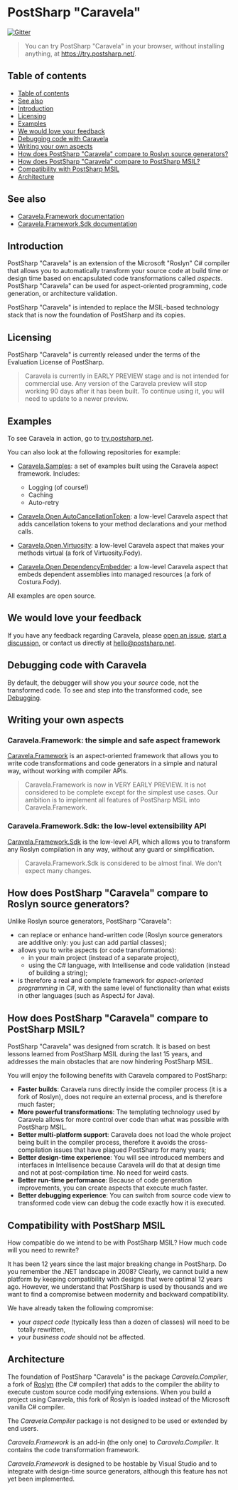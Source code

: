 # PostSharp "Caravela"

[![Gitter](https://badges.gitter.im/postsharp/caravela.svg)](https://gitter.im/postsharp/caravela?utm_source=badge&utm_medium=badge&utm_campaign=pr-badge)

> You can try PostSharp "Caravela" in your browser, without installing anything, at <https://try.postsharp.net/>.

## Table of contents

- [Table of contents](#table-of-contents)
- [See also](#see-also)
- [Introduction](#introduction)
- [Licensing](#licensing)
- [Examples](#examples)
- [We would love your feedback](#we-would-love-your-feedback)
- [Debugging code with Caravela](#debugging-code-with-caravela)
- [Writing your own aspects](#writing-your-own-aspects)
- [How does PostSharp "Caravela" compare to Roslyn source generators?](#how-does-postsharp-caravela-compare-to-roslyn-source-generators)
- [How does PostSharp "Caravela" compare to PostSharp MSIL?](#how-does-postsharp-caravela-compare-to-postsharp-msil)
- [Compatibility with PostSharp MSIL](#compatibility-with-postsharp-msil)
- [Architecture](#architecture)

## See also

- [Caravela.Framework documentation](Caravela.Framework.md)
- [Caravela.Framework.Sdk documentation](Caravela.Framework.Sdk.md)

## Introduction

PostSharp "Caravela" is an extension of the Microsoft "Roslyn" C# compiler that allows you to automatically transform your source code at build time
or design time based on encapsulated code transformations called _aspects_. PostSharp "Caravela" can be used for aspect-oriented programming,
code generation, or architecture validation.

PostSharp "Caravela" is intended to replace the MSIL-based technology stack that is now the foundation of PostSharp and its copies.

## Licensing

PostSharp "Caravela" is currently released under the terms of the Evaluation License of PostSharp.

> Caravela is currently in EARLY PREVIEW stage and is not intended for commercial use.
> Any version of the Caravela preview will stop working 90 days after it has been built.
> To continue using it, you will need to update to a newer preview.

## Examples

To see Caravela in action, go to [try.postsharp.net](https://try.postsharp.net).

You can also look at the following repositories for example:

- [Caravela.Samples](https://github.com/postsharp/Caravela.Samples): a set of examples built using the Caravela aspect framework. Includes:

  - Logging (of course!)
  - Caching
  - Auto-retry

- [Caravela.Open.AutoCancellationToken](https://github.com/postsharp/Caravela.Open.AutoCancellationToken): a low-level Caravela aspect that
adds cancellation tokens to your method declarations and your method calls.

- [Caravela.Open.Virtuosity](https://github.com/postsharp/Caravela.Open.Virtuosity): a low-level Caravela aspect that makes your
methods virtual (a fork of Virtuosity.Fody).

- [Caravela.Open.DependencyEmbedder](https://github.com/postsharp/Caravela.Open.DependencyEmbedder): a low-level Caravela aspect that
embeds dependent assemblies into managed resources (a fork of Costura.Fody).

All examples are open source.

## We would love your feedback

If you have any feedback regarding Caravela, please [open an issue](https://github.com/postsharp/Caravela/issues/new),
 [start a discussion](https://github.com/postsharp/Caravela/discussions/new), or contact us directly at hello@postsharp.net.

## Debugging code with Caravela

By default, the debugger will show you your _source_ code, not the transformed code. To see and step into the transformed code,
see [Debugging](Debugging.md).

## Writing your own aspects

### Caravela.Framework: the simple and safe aspect framework

[Caravela.Framework](Caravela.Framework.md) is an aspect-oriented framework that allows you to write code transformations and
code generators in a simple and natural way, without working with compiler APIs.

> Caravela.Framework is now in VERY EARLY PREVIEW. It is not considered to be complete except for the simplest use cases.
> Our ambition is to implement all features of PostSharp MSIL into Caravela.Framework.

### Caravela.Framework.Sdk: the low-level extensibility API

[Caravela.Framework.Sdk](Caravela.Framework.Sdk.md) is the low-level API, which allows you to transform any Roslyn compilation
in any way, without any guard or simplification.

> Caravela.Framework.Sdk is considered to be almost final. We don't expect many changes.

## How does PostSharp "Caravela" compare to Roslyn source generators?

Unlike Roslyn source generators, PostSharp "Caravela":

- can replace or enhance hand-written code (Roslyn source generators are additive only: you just can add partial classes);
- allows you to write aspects (or code transformations):
  - in your main project (instead of a separate project),
  - using the C# language, with Intellisense and code validation (instead of building a string);
- is therefore a real and complete framework for _aspect-oriented programming_ in C#, with the same level of functionality
    than what exists in other languages (such as AspectJ for Java).

## How does PostSharp "Caravela" compare to PostSharp MSIL?

PostSharp "Caravela" was designed from scratch. It is based on best lessons learned from PostSharp MSIL during the last 15 years,
and addresses the main obstacles that are now hindering PostSharp MSIL.

You will enjoy the following benefits with Caravela compared to PostSharp:

- **Faster builds**: Caravela runs directly inside the compiler process (it is a fork of Roslyn), does not require an external process,
  and is therefore much faster;
- **More powerful transformations**: The templating technology used by Caravela allows for more control over code than what was possible
  with PostSharp MSIL.
- **Better multi-platform support**: Caravela does not load the whole project being built in the compiler process, therefore it avoids the
  cross-compilation issues that have plagued PostSharp for many years;
- **Better design-time experience**: You will see introduced members and interfaces in Intellisence because Caravela will do that
  at design time and not at post-compilation time. No need for weird casts.
- **Better run-time performance**: Because of code generation improvements, you can create aspects that execute much faster.
- **Better debugging experience**:  You can switch from source code view to transformed code view can debug the code exactly
  how it is executed.

## Compatibility with PostSharp MSIL

How compatible do we intend to be with PostSharp MSIL? How much code will you need to rewrite?

It has been 12 years since the last major breaking change in PostSharp. Do you remember the .NET landscape in 2008? Clearly,
we cannot build a new platform by keeping compatibility with designs that were optimal 12 years ago. However, we understand that
PostSharp is used by thousands and we want to find a compromise between modernity and backward compatibility.

We have already taken the following compromise:

- your _aspect code_ (typically less than a dozen of classes) will need to be totally rewritten,
- your _business code_ should not be affected.

## Architecture

 The foundation of PostSharp "Caravela" is the package _Caravela.Compiler_, a fork of [Roslyn](https://github.com/dotnet/roslyn) (the C# compiler) that adds to the compiler
 the ability to execute custom source code modifying extensions. When you build a project using Caravela, this fork of Roslyn is loaded
 instead of the Microsoft vanilla C# compiler.

 The  _Caravela.Compiler_ package is not designed to be used or extended by end users.

 _Caravela.Framework_ is an add-in (the only one) to _Caravela.Compiler_. It contains the code transformation framework.

 _Caravela.Framework_ is designed to be hostable by Visual Studio and to integrate with design-time source
 generators, although this feature has not yet been implemented.
